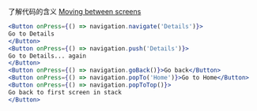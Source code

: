 了解代码的含义 [Moving between screens](https://reactnavigation.org/docs/navigating)

```jsx
<Button onPress={() => navigation.navigate('Details')}>
Go to Details
</Button>
<Button onPress={() => navigation.push('Details')}>
Go to Details... again
</Button>
<Button onPress={() => navigation.goBack()}>Go back</Button>
<Button onPress={() => navigation.popTo('Home')}>Go to Home</Button>
<Button onPress={() => navigation.popToTop()}>
Go back to first screen in stack
</Button>
```
